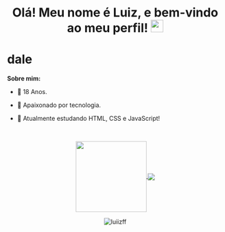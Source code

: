 <!-- Texto em cima -->
<h1 align="center"> Olá! Meu nome é Luiz, e bem-vindo ao meu perfil! <img src="https://raw.githubusercontent.com/luiizff/luiizff/main/master/Assets/Hi.gif" width="29px"></h1>

# dale

**Sobre mim:** 
- 🎂 18 Anos.

- 💚 Apaixonado por tecnologia.
- 🔭 Atualmente estudando HTML, CSS e JavaScript!
<br>
<!-- Caixa de status -->
<p align="center">
  <a href="https://github.com/anuraghazra/github-readme-stats">
    <img
      align="center"
      height="165"
      src="https://github-readme-stats.vercel.app/api?username=luiizff&count_private=true&show_icons=true&custom_title=Github%20Status&hide=issues"
    />
  </a>
  <a href="https://github.com/anuraghazra/github-readme-stats">
    <img
      align="center"
      src="https://github-readme-stats.vercel.app/api/top-langs/?username=luiizff&layout=compact&custom_title=Linguagens%20mais%20usadas"
    />
  </a>
</p>


<!-- Contator de visitas -->
<p align="center"> <img src="https://komarev.com/ghpvc/?username=luiizff&label=Visitas&color=9a07df&style=flat" alt="luiizff" /> </p>


<!-- COBRINHA
##
![snake gif](https://github.com/luiizff/luiizff/blob/output/github-contribution-grid-snake.svg)
-->
